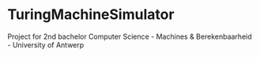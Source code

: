TuringMachineSimulator
======================

Project for 2nd bachelor Computer Science - Machines &amp; Berekenbaarheid - University of Antwerp
